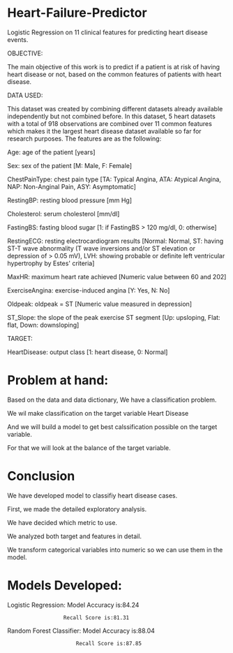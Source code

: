 # Heart-Failure-Predictor
Logistic Regression on 11 clinical features for predicting heart disease events.

OBJECTIVE:

The main objective of this work is to predict if a patient is at risk of having heart disease or not, based on the common features of patients with heart disease.

DATA USED:

This dataset was created by combining different datasets already available independently but not combined before. In this dataset, 5 heart datasets with a total of 918 observations are combined over 11 common features which makes it the largest heart disease dataset available so far for research purposes. The features are as the following:

Age: age of the patient [years]

Sex: sex of the patient [M: Male, F: Female]

ChestPainType: chest pain type [TA: Typical Angina, ATA: Atypical Angina, NAP: Non-Anginal Pain, ASY: Asymptomatic]

RestingBP: resting blood pressure [mm Hg]

Cholesterol: serum cholesterol [mm/dl]

FastingBS: fasting blood sugar [1: if FastingBS > 120 mg/dl, 0: otherwise]

RestingECG: resting electrocardiogram results [Normal: Normal, ST: having ST-T wave abnormality (T wave inversions and/or ST elevation or depression of > 0.05 mV), LVH: showing probable or definite left ventricular hypertrophy by Estes' criteria]

MaxHR: maximum heart rate achieved [Numeric value between 60 and 202]

ExerciseAngina: exercise-induced angina [Y: Yes, N: No]

Oldpeak: oldpeak = ST [Numeric value measured in depression]

ST_Slope: the slope of the peak exercise ST segment [Up: upsloping, Flat: flat, Down: downsloping]

TARGET:

HeartDisease: output class [1: heart disease, 0: Normal]

# Problem at hand:
Based on the data and data dictionary, We have a classification problem.

We wil make classification on the target variable Heart Disease

And we will build a model to get best calssification possible on the target variable.

For that we will look at the balance of the target variable.

# Conclusion
We have developed model to classifiy heart disease cases.

First, we made the detailed exploratory analysis.

We have decided which metric to use.

We analyzed both target and features in detail.

We transform categorical variables into numeric so we can use them in the model.

# Models Developed:

Logistic Regression:  Model Accuracy is:84.24
                      
                      Recall Score is:81.31
                      
Random Forest Classifier: Model Accuracy is:88.04
                          
                          Recall Score is:87.85                    
